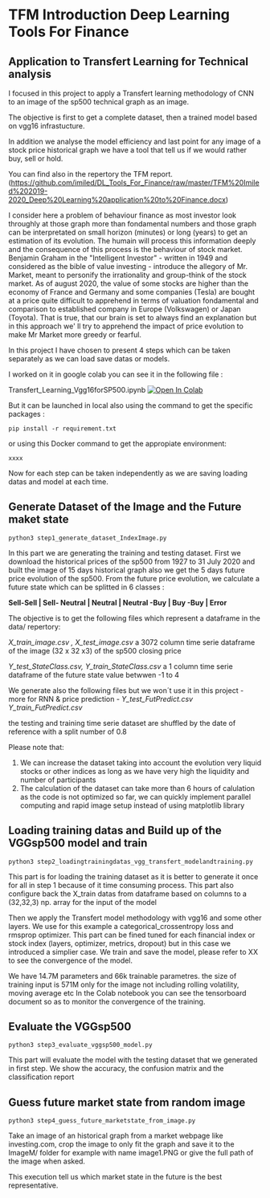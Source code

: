 # TFM Introduction Deep Learning Tools For Finance 
## Application to Transfert Learning for Technical analysis

I focused in this project to apply a Transfert learning methodology of CNN to an image of the sp500 technical graph as an image. 

The objective is first to get a complete dataset, then a trained model based on vgg16 infrastucture. 

In addition we analyse the model efficiency and last point for any image of a stock price historical graph we have a tool that tell us if we would rather buy, sell or hold.

You can find also in the repertory the TFM report. 
(https://github.com/imiled/DL_Tools_For_Finance/raw/master/TFM%20Imiled%202019-2020_Deep%20Learning%20application%20to%20Finance.docx)

I consider here a problem of behaviour finance as most investor look throughly at those graph more than fondamental numbers and those graph can be interpretated on small horizon (minutes) or long (years) to get an estimation of its evolution. The humain will process this information deeply and the consequence of this process is the behaviour of stock market. Benjamin Graham in the "Intelligent Investor" - written in 1949 and considered as the bible of value investing - introduce the allegory of Mr. Market, meant to personify the irrationality and group-think of the stock market. As of august 2020, the value of some stocks are higher than the economy of France and Germany and some companies (Tesla) are bought at a price quite difficult to apprehend in terms of valuation fondamental and comparison to established company in Europe (Volkswagen) or Japan (Toyota). That is true, that our brain is set to always find an explanation but in this approach we' ll try to apprehend the impact of price evolution to make Mr Market more greedy or fearful.

In this project I have chosen to present 4 steps which can be taken separately as we can load save datas or models. 

I worked on it in google colab you can see it in the following file :

Transfert_Learning_Vgg16forSP500.ipynb [![Open In Colab](https://colab.research.google.com/assets/colab-badge.svg)](https://colab.research.google.com/github/imiled/DL_Tools_For_Finance/blob/master/Transfert_Learning_Vgg16forSP500.ipynb)


But it can be launched in local also using the command to get the specific packages :
```
pip install -r requirement.txt
```
or using this Docker command to get the appropiate environment:
```
xxxx
```

Now for each step can be taken independently as we are saving loading datas and model at each time.

## Generate Dataset of the Image and the Future maket state
```
python3 step1_generate_dataset_IndexImage.py
```

In this part we are generating the training and testing dataset.
First we download the historical prices of the sp500 from 1927 to 31 July 2020 and built the image of 15 days historical graph also we get the 5 days future price evolution of the sp500. 
From the future price evolution, we calculate a future state which can be splitted in 6 classes :

**Sell-Sell | Sell- Neutral | Neutral | Neutral -Buy | Buy -Buy |  Error**

The objective is to get the following files which represent a dataframe in the data/ repertory:

*X_train_image.csv , X_test_image.csv* a 3072 column time serie dataframe  of the image (32 x 32 x3) of the sp500 closing price 

*Y_test_StateClass.csv, Y_train_StateClass.csv* a 1 column time serie dataframe of the future state value betwwen -1 to 4

We generate also the following files but we won´t use it in this project - more for RNN & price prediction - *Y_test_FutPredict.csv Y_train_FutPredict.csv*

the testing and training time serie dataset are shuffled by the date of reference with a split number of 0.8

Please note that: 
1. We can increase the dataset taking into account the evolution very liquid stocks or other indices as long as we have very high the liquidity and number of participants 
2. The calculation of the dataset can take more than 6 hours of calulation as the code is not optimized so far, we can quickly implement parallel computing and rapid image setup instead of using matplotlib library

## Loading training datas and Build up of the VGGsp500 model and train
```
python3 step2_loadingtrainingdatas_vgg_transfert_modelandtraining.py
```

This part is for loading the training dataset as it is better to generate it once for all in step 1 because of it time consuming process.
This part also configure back the X_train datas from dataframe based on columns to a (32,32,3) np. array for the input of the model 

Then we apply the Transfert model methodology with vgg16 and some other layers.
We use for this example a categorical_crossentropy loss and rmsprop optimizer.
This part can be fined tuned for each financial index or stock index (layers, optimizer, metrics, dropout) but in this case we introduced a simplier case.
We train and save the model, please refer to XX to see the convergence of the model.

We have 14.7M parameters and 66k trainable parametres. the size of training input is 571M only for the image not including rolling volatility, moving average etc
In the Colab notebook you can see the tensorboard document so as to monitor the convergence of the training. 

## Evaluate the VGGsp500
```
python3 step3_evaluate_vggsp500_model.py
```
This part will evaluate the model with the testing dataset that we generated in first step.
We show the accuracy, the confusion matrix and the classification report 

## Guess future market state from random image
```
python3 step4_guess_future_marketstate_from_image.py
```

Take an image of an historical graph from a market webpage like investing.com, crop the image to only fit the graph and save it to the ImageM/ folder for example with name image1.PNG or give the full path of the image when asked.

This execution tell us which market state in the future is the best representative.

